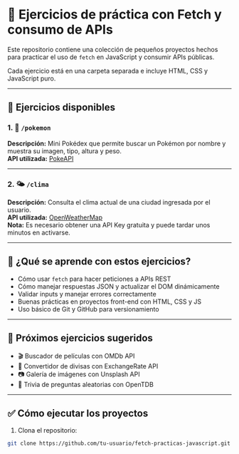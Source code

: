 # 🧪 Ejercicios de práctica con Fetch y consumo de APIs

Este repositorio contiene una colección de pequeños proyectos hechos para practicar el uso de `fetch` en JavaScript y consumir APIs públicas.

Cada ejercicio está en una carpeta separada e incluye HTML, CSS y JavaScript puro.

---

## 📂 Ejercicios disponibles

### 1. 🧬 `/pokemon`
**Descripción:** Mini Pokédex que permite buscar un Pokémon por nombre y muestra su imagen, tipo, altura y peso.  
**API utilizada:** [PokeAPI](https://pokeapi.co/)

---

### 2. 🌤 `/clima`
**Descripción:** Consulta el clima actual de una ciudad ingresada por el usuario.  
**API utilizada:** [OpenWeatherMap](https://openweathermap.org/)  
**Nota:** Es necesario obtener una API Key gratuita y puede tardar unos minutos en activarse.

---

## 🧠 ¿Qué se aprende con estos ejercicios?

- Cómo usar `fetch` para hacer peticiones a APIs REST
- Cómo manejar respuestas JSON y actualizar el DOM dinámicamente
- Validar inputs y manejar errores correctamente
- Buenas prácticas en proyectos front-end con HTML, CSS y JS
- Uso básico de Git y GitHub para versionamiento

---

## 🚀 Próximos ejercicios sugeridos

- 🎬 Buscador de películas con OMDb API
- 💱 Convertidor de divisas con ExchangeRate API
- 📷 Galería de imágenes con Unsplash API
- 🧠 Trivia de preguntas aleatorias con OpenTDB

---

## ✅ Cómo ejecutar los proyectos

1. Clona el repositorio:
```bash
git clone https://github.com/tu-usuario/fetch-practicas-javascript.git